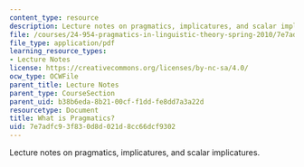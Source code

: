 ```yaml
---
content_type: resource
description: Lecture notes on pragmatics, implicatures, and scalar implicatures.
file: /courses/24-954-pragmatics-in-linguistic-theory-spring-2010/7e7adfc93f830d8d021d8cc66dcf9302_MIT24_954S10_lec01.pdf
file_type: application/pdf
learning_resource_types:
- Lecture Notes
license: https://creativecommons.org/licenses/by-nc-sa/4.0/
ocw_type: OCWFile
parent_title: Lecture Notes
parent_type: CourseSection
parent_uid: b38b6eda-8b21-00cf-f1dd-fe8dd7a3a22d
resourcetype: Document
title: What is Pragmatics?
uid: 7e7adfc9-3f83-0d8d-021d-8cc66dcf9302
---
```

Lecture notes on pragmatics, implicatures, and scalar implicatures.